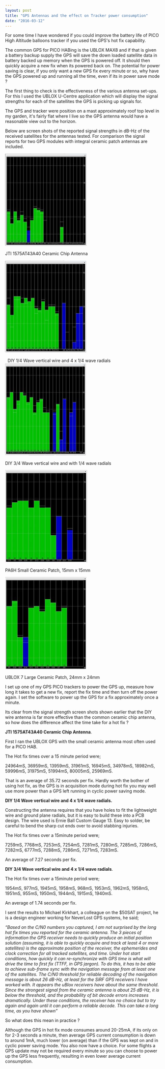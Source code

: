 ```yaml
---
layout: post
title: "GPS Antennas and the effect on Tracker power consumption"
date: "2016-03-12"
---
```


For some time I have wondered if you could improve the battery life of PICO High Altitude balloons tracker if you used the GPS's hot fix capability.

The common GPS for PICO HABing is the UBLOX MAX8 and if that is given a battery backup supply the GPS will save the down loaded satellite data in battery backed up memory when the GPS is powered off. It should then quickly acquire a new fix when its powered back on. The potential for power saving is clear, if you only want a new GPS fix every minute or so, why have the GPS powered up and running all the time, even if its in power save mode ?

The first thing to check is the effectiveness of the various antenna set-ups. For this I used the UBLOX U-Centre application which will display the signal strengths for each of the satellites the GPS is picking up signals for.

The GPS and tracker were position on a mast approximately roof top level in my garden, it's fairly flat where I live so the GPS antenna would have a reasonable view out to the horizon.

Below are screen shots of the reported signal strengths in dB-Hz of the received satellites for the antennas tested. For comparison the signal reports for two GPS modules with integral ceramic patch antennas are included.

![JTI 1575AT43A40 Ceramic Chip Antenna.](/images/GPS1-265x300.jpg)

JTI 1575AT43A40 Ceramic Chip Antenna

![DIY 1/4 Wave vertical wire and 4 x 1/4 wave radials.](images/GPS2-264x300.jpg)

 
DIY 1/4 Wave vertical wire and 4 x 1/4 wave radials
 
![DIY 3/4 Wave vertical wire and 4 x 1/4 wave radials.](images/GPS3-263x300.jpg)

DIY 3/4 Wave vertical wire and with 1/4 wave radials

![PA6H Small Ceramic Patch, 15mm x 15mm](images/GPS4-267x300.jpg)

PA6H Small Ceramic Patch, 15mm x 15mm

![UBLOX 7 Large Ceramic Patch, 24mm x 24mm.](images/GPS5-265x300.jpg)

UBLOX 7 Large Ceramic Patch, 24mm x 24mm

I set up one of my GPS PICO trackers to power the GPS up, measure how long it takes to get a new fix, report the fix time and then turn off the power again. I set the software to power up the GPS for a fix approximately once a minute.

Its clear from the signal strength screen shots shown earlier that the DIY wire antenna is far more effective than the common ceramic chip antenna, so how does the difference affect the time take for a hot fix ?

**JTI 1575AT43A40 Ceramic Chip Antenna**.

First I ran the UBLOX GPS with the small ceramic antenna most often used for a PICO HAB.

The Hot fix times over a 15 minute period were;

24964mS, 36959mS, 13959mS, 31961mS, 16945mS, 34978mS, 18982mS, 59996mS, 31975mS, 51994mS, 80005mS, 25969mS.

That is an average of 35.72 seconds per fix. Hardly worth the bother of using hot fix, as the GPS is in acquisition mode during hot fix you may well use more power than a GPS left running in cyclic power saving mode.

**DIY 1/4 Wave vertical wire and 4 x 1/4 wave radials.**

Constructing the antenna requires that you have holes to fit the lightweight wire and ground plane radials, but it is easy to build these into a PCB design. The wire used is Ernie Ball Custom Gauge 13. Easy to solder, be careful to bend the sharp cut ends over to avoid stabbing injuries.

The Hot fix times over a 15minute period were;

7259mS, 7768mS, 7253mS, 7254mS, 7281mS, 7280mS, 7285mS, 7286mS, 7282mS, 6777mS, 7288mS, 7286mS, 7271mS, 7283mS.

An average of 7.27 seconds per fix.

**DIY 3/4 Wave vertical wire and 4 x 1/4 wave radials**.

The Hot fix times over a 15minute period were;

1954mS, 977mS, 1945mS, 1958mS, 968mS, 1953mS, 1962mS, 1958mS, 1951mS, 955mS, 1950mS, 1944mS, 1915mS, 1940mS.

An average of 1.74 seconds per fix.

I sent the results to Michael Kirkhart, a colleague on the $50SAT project, he is a design engineer working for NeverLost GPS systems, he said;

_“Based on the C/N0 numbers you captured, I am not surprised by the long hot fix times you reported for the ceramic antenna. The 3 pieces of information the GPS receiver needs to quickly produce an initial position solution (assuming, it is able to quickly acquire and track at least 4 or more satellites) is the approximate position of the receiver, the ephemerides and clock correction for all tracked satellites, and time. Under hot start conditions, how quickly it can re-synchronize with GPS time is what will drive the time to first fix (TTFF, in GPS jargon). To do this, it has to be able to achieve sub-frame sync with the navigation message from at least one of the satellites. The C/N0 threshold for reliable decoding of the navigation message is about 26 dB-Hz, at least for the SiRF GPS receivers I have worked with. It appears the uBlox receivers have about the same threshold. Since the strongest signal from the ceramic antenna is about 25 dB-Hz, it is below the threshold, and the probability of bit decode errors increases dramatically. Under these conditions, the receiver has no choice but to try again and again until it can perform a reliable decode. This can take a long time, as you have shown”_

So what does this mean in practice ?

Although the GPS in hot fix mode consumes around 20-25mA, if its only on for 2-3 seconds a minute, then average GPS current consumption is down to around 1mA, much lower (on average) than if the GPS was kept on and in cyclic power saving mode. You also now have a choice. For some flights a GPS update may not be required every minute so you can choose to power up the GPS less frequently, resulting in even lower average current consumption.
